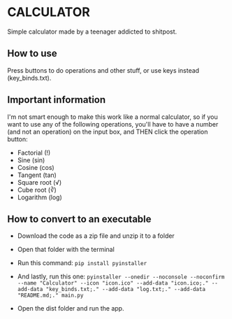 # CALCULATOR

Simple calculator made by a teenager addicted to shitpost.

## How to use

Press buttons to do operations and other stuff, or use keys instead (key_binds.txt).

## Important information

I'm not smart enough to make this work like a normal calculator, so if you want to use any of the following operations, you'll have to have a number (and not an
operation) on the input box, and THEN click the operation button:

- Factorial (!)
- Sine (sin)
- Cosine (cos)
- Tangent (tan)
- Square root (√)
- Cube root (∛)
- Logarithm (log)

## How to convert to an executable

- Download the code as a zip file and unzip it to a folder

- Open that folder with the terminal

- Run this command:
` pip install pyinstaller `

- And lastly, run this one:
` pyinstaller --onedir --noconsole --noconfirm --name "Calculator" --icon "icon.ico" --add-data "icon.ico;." --add-data "key_binds.txt;." --add-data "log.txt;." --add-data "README.md;." main.py `

- Open the dist folder and run the app.
